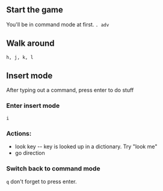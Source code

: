 ## Start the game
You'll be in command mode at first.
`. adv`

## Walk around
`h, j, k, l`

## Insert mode
After typing out a command, press enter to do stuff

### Enter insert mode
`i`

### Actions:
  - look key -- key is looked up in a dictionary. Try "look me"
  - go direction

### Switch back to command mode
`q` don't forget to press enter.
